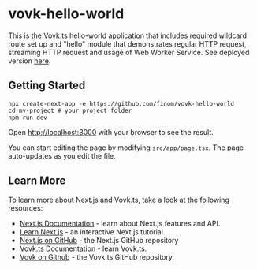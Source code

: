 # vovk-hello-world

This is the [Vovk.ts](https://vovk.dev/) hello-world application that includes required wildcard route set up and "hello" module that demonstrates regular HTTP request, streaming HTTP request and usage of Web Worker Service. See deployed version [here](https://vovk-hello-world.vercel.app/).

## Getting Started

```
npx create-next-app -e https://github.com/finom/vovk-hello-world
cd my-project # your project folder
npm run dev
```

Open [http://localhost:3000](http://localhost:3000) with your browser to see the result.

You can start editing the page by modifying `src/app/page.tsx`. The page auto-updates as you edit the file.

## Learn More

To learn more about Next.js and Vovk.ts, take a look at the following resources:

- [Next.js Documentation](https://nextjs.org/docs) - learn about Next.js features and API.
- [Learn Next.js](https://nextjs.org/learn) - an interactive Next.js tutorial.
- [Next.js on GitHub](https://github.com/vercel/next.js/) - the Next.js GitHub repository
- [Vovk.ts Documentation](https://vovk.dev) - learn Vovk.ts.
- [Vovk on Github](https://github.com/finom/vovk/) - the Vovk.ts GitHub repository.
